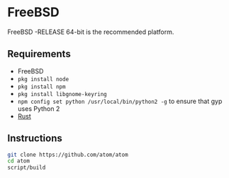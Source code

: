 # FreeBSD

FreeBSD -RELEASE 64-bit is the recommended platform.

## Requirements

* FreeBSD
* `pkg install node`
* `pkg install npm`
* `pkg install libgnome-keyring`
* `npm config set python /usr/local/bin/python2 -g` to ensure that gyp uses Python 2
* [Rust](https://rustup.rs)

## Instructions

```sh
git clone https://github.com/atom/atom
cd atom
script/build
```

